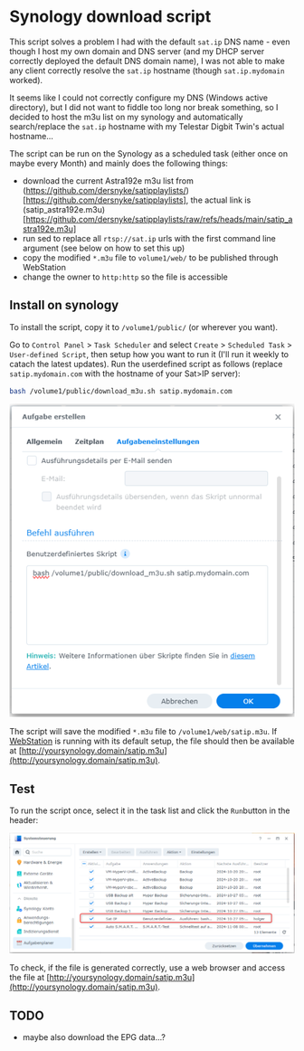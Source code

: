 # Synology download script

This script solves a problem I had with the default `sat.ip` DNS name - even though I host my own 
domain and DNS server (and my DHCP server correctly deployed the default DNS domain name), 
I was not able to make any client correctly resolve the `sat.ip` hostname (though `sat.ip.mydomain` worked).

It seems like I could not correctly configure my DNS (Windows active directory), but I did not want to
fiddle too long nor break something, so I decided to host the m3u list on my synology and
automatically search/replace the `sat.ip` hostname with my Telestar Digbit Twin's actual hostname...

The script can be run on the Synology as a scheduled task (either once on maybe every Month) and mainly
does the following things:

- download the current Astra192e m3u list from (https://github.com/dersnyke/satipplaylists/)[https://github.com/dersnyke/satipplaylists], the actual link is (satip_astra192e.m3u)[https://github.com/dersnyke/satipplaylists/raw/refs/heads/main/satip_astra192e.m3u]
- run sed to replace all `rtsp://sat.ip` urls with the first command line argument (see below on how to set this up)
- copy the modified `*.m3u` file to `volume1/web/` to be published through WebStation
- change the owner to `http:http` so the file is accessible

## Install on synology

To install the script, copy it to `/volume1/public/` (or wherever you want).

Go to `Control Panel` > `Task Scheduler` and select `Create` > `Scheduled Task` > `User-defined Script`, then setup
how you want to run it (I'll run it weekly to catach the latest updates). Run the userdefined script as follows (replace `satip.mydomain.com` with the hostname of your Sat>IP server):

```bash
bash /volume1/public/download_m3u.sh satip.mydomain.com
```

![task-settings](task-settings.png)

The script will save the modified `*.m3u` file to `/volume1/web/satip.m3u`. If [WebStation](https://kb.synology.com/en-global/DSM/help/WebStation/application_webserv_desc) is running with its default setup, the file should then be available at [http://yoursynology.domain/satip.m3u](http://yoursynology.domain/satip.m3u).


## Test

To run the script once, select it in the task list and click the `Run`button in the header:

![task-settings](task-list.png)

To check, if the file is generated correctly, use a web browser and access the file at [http://yoursynology.domain/satip.m3u](http://yoursynology.domain/satip.m3u).

## TODO

- maybe also download the EPG data...?
